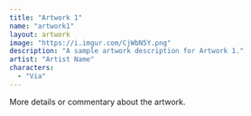 ```yaml
---
title: "Artwork 1"
name: "artwork1"
layout: artwork
image: "https://i.imgur.com/CjWbN5Y.png"
description: "A sample artwork description for Artwork 1."
artist: "Artist Name"
characters:
  - "Via"
---
```


More details or commentary about the artwork.
